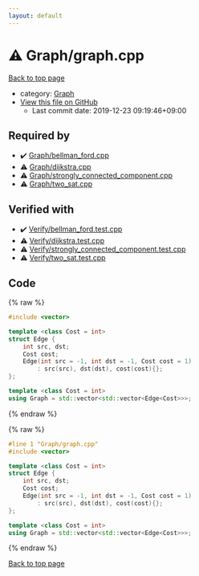 ```yaml
---
layout: default
---
```


<!-- mathjax config similar to math.stackexchange -->
<script type="text/javascript" async
  src="https://cdnjs.cloudflare.com/ajax/libs/mathjax/2.7.5/MathJax.js?config=TeX-MML-AM_CHTML">
</script>
<script type="text/x-mathjax-config">
  MathJax.Hub.Config({
    TeX: { equationNumbers: { autoNumber: "AMS" }},
    tex2jax: {
      inlineMath: [ ['$','$'] ],
      processEscapes: true
    },
    "HTML-CSS": { matchFontHeight: false },
    displayAlign: "left",
    displayIndent: "2em"
  });
</script>

<script type="text/javascript" src="https://cdnjs.cloudflare.com/ajax/libs/jquery/3.4.1/jquery.min.js"></script>
<script src="https://cdn.jsdelivr.net/npm/jquery-balloon-js@1.1.2/jquery.balloon.min.js" integrity="sha256-ZEYs9VrgAeNuPvs15E39OsyOJaIkXEEt10fzxJ20+2I=" crossorigin="anonymous"></script>
<script type="text/javascript" src="../../assets/js/copy-button.js"></script>
<link rel="stylesheet" href="../../assets/css/copy-button.css" />


# :warning: Graph/graph.cpp

<a href="../../index.html">Back to top page</a>

* category: <a href="../../index.html#4cdbd2bafa8193091ba09509cedf94fd">Graph</a>
* <a href="{{ site.github.repository_url }}/blob/master/Graph/graph.cpp">View this file on GitHub</a>
    - Last commit date: 2019-12-23 09:19:46+09:00




## Required by

* :heavy_check_mark: <a href="bellman_ford.cpp.html">Graph/bellman_ford.cpp</a>
* :warning: <a href="dijkstra.cpp.html">Graph/dijkstra.cpp</a>
* :warning: <a href="strongly_connected_component.cpp.html">Graph/strongly_connected_component.cpp</a>
* :warning: <a href="two_sat.cpp.html">Graph/two_sat.cpp</a>


## Verified with

* :heavy_check_mark: <a href="../../verify/Verify/bellman_ford.test.cpp.html">Verify/bellman_ford.test.cpp</a>
* :warning: <a href="../../verify/Verify/dijkstra.test.cpp.html">Verify/dijkstra.test.cpp</a>
* :warning: <a href="../../verify/Verify/strongly_connected_component.test.cpp.html">Verify/strongly_connected_component.test.cpp</a>
* :warning: <a href="../../verify/Verify/two_sat.test.cpp.html">Verify/two_sat.test.cpp</a>


## Code

<a id="unbundled"></a>
{% raw %}
```cpp
#include <vector>

template <class Cost = int>
struct Edge {
    int src, dst;
    Cost cost;
    Edge(int src = -1, int dst = -1, Cost cost = 1)
        : src(src), dst(dst), cost(cost){};
};

template <class Cost = int>
using Graph = std::vector<std::vector<Edge<Cost>>>;

```
{% endraw %}

<a id="bundled"></a>
{% raw %}
```cpp
#line 1 "Graph/graph.cpp"
#include <vector>

template <class Cost = int>
struct Edge {
    int src, dst;
    Cost cost;
    Edge(int src = -1, int dst = -1, Cost cost = 1)
        : src(src), dst(dst), cost(cost){};
};

template <class Cost = int>
using Graph = std::vector<std::vector<Edge<Cost>>>;

```
{% endraw %}

<a href="../../index.html">Back to top page</a>

